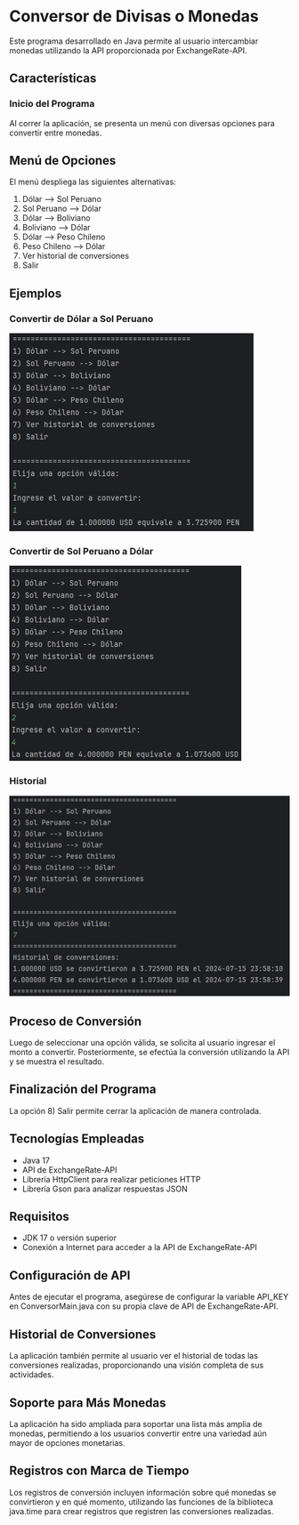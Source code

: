 # Conversor de Divisas o Monedas

Este programa desarrollado en Java permite al usuario intercambiar monedas utilizando la API proporcionada por ExchangeRate-API.

## Características

### Inicio del Programa

Al correr la aplicación, se presenta un menú con diversas opciones para convertir entre monedas.

## Menú de Opciones

El menú despliega las siguientes alternativas:

1) Dólar --> Sol Peruano
2) Sol Peruano --> Dólar
3) Dólar --> Boliviano
4) Boliviano --> Dólar
5) Dólar --> Peso Chileno
6) Peso Chileno --> Dólar
7) Ver historial de conversiones
8) Salir

## Ejemplos

### Convertir de Dólar a Sol Peruano
![Dolar a Sol](img/dolar_a_sol.png)

### Convertir de Sol Peruano a Dólar
![Sol_a_Dolar](img/sol_a_dolar.png)

### Historial
![Sol_a_Dolar](img/historial.png)

## Proceso de Conversión

Luego de seleccionar una opción válida, se solicita al usuario ingresar el monto a convertir. Posteriormente, se efectúa la conversión utilizando la API y se muestra el resultado.

## Finalización del Programa

La opción 8) Salir permite cerrar la aplicación de manera controlada.

## Tecnologías Empleadas

- Java 17
- API de ExchangeRate-API
- Librería HttpClient para realizar peticiones HTTP
- Librería Gson para analizar respuestas JSON

## Requisitos

- JDK 17 o versión superior
- Conexión a Internet para acceder a la API de ExchangeRate-API

## Configuración de API

Antes de ejecutar el programa, asegúrese de configurar la variable API_KEY en ConversorMain.java con su propia clave de API de ExchangeRate-API.

## Historial de Conversiones

La aplicación también permite al usuario ver el historial de todas las conversiones realizadas, proporcionando una visión completa de sus actividades.

## Soporte para Más Monedas

La aplicación ha sido ampliada para soportar una lista más amplia de monedas, permitiendo a los usuarios convertir entre una variedad aún mayor de opciones monetarias.

## Registros con Marca de Tiempo

Los registros de conversión incluyen información sobre qué monedas se convirtieron y en qué momento, utilizando las funciones de la biblioteca java.time para crear registros que registren las conversiones realizadas.